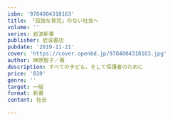 ```yaml
---
isbn: '9784004318163'
title: 「孤独な育児」のない社会へ
volume: ''
series: 岩波新書
publisher: 岩波書店
pubdate: '2019-11-21'
cover: 'https://cover.openbd.jp/9784004318163.jpg'
author: 榊原智子／著
description: すべての子ども，そして保護者のために
price: '820'
genre: ''
target: 一般
format: 新書
content: 社会

---
```

